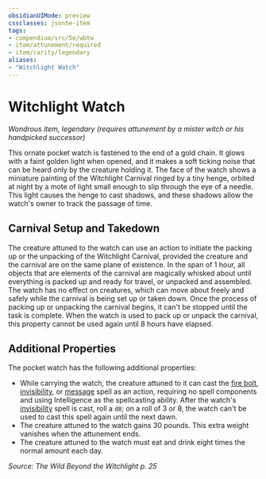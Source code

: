 ```yaml
---
obsidianUIMode: preview
cssclasses: json5e-item
tags:
- compendium/src/5e/wbtw
- item/attunement/required
- item/rarity/legendary
aliases: 
- "Witchlight Watch"
---
```

# Witchlight Watch
*Wondrous item, legendary (requires attunement by a mister witch or his handpicked successor)*  


This ornate pocket watch is fastened to the end of a gold chain. It glows with a faint golden light when opened, and it makes a soft ticking noise that can be heard only by the creature holding it. The face of the watch shows a miniature painting of the Witchlight Carnival ringed by a tiny henge, orbited at night by a mote of light small enough to slip through the eye of a needle. This light causes the henge to cast shadows, and these shadows allow the watch's owner to track the passage of time.

## Carnival Setup and Takedown

The creature attuned to the watch can use an action to initiate the packing up or the unpacking of the Witchlight Carnival, provided the creature and the carnival are on the same plane of existence. In the span of 1 hour, all objects that are elements of the carnival are magically whisked about until everything is packed up and ready for travel, or unpacked and assembled. The watch has no effect on creatures, which can move about freely and safely while the carnival is being set up or taken down. Once the process of packing up or unpacking the carnival begins, it can't be stopped until the task is complete. When the watch is used to pack up or unpack the carnival, this property cannot be used again until 8 hours have elapsed.

## Additional Properties

The pocket watch has the following additional properties:

- While carrying the watch, the creature attuned to it can cast the [fire bolt](Mechanics/spells/fire-bolt.md), [invisibility](Mechanics/spells/invisibility.md), or [message](Mechanics/spells/message.md) spell as an action, requiring no spell components and using Intelligence as the spellcasting ability. After the watch's [invisibility](Mechanics/spells/invisibility.md) spell is cast, roll a `d8`; on a roll of 3 or 8, the watch can't be used to cast this spell again until the next dawn.  
- The creature attuned to the watch gains 30 pounds. This extra weight vanishes when the attunement ends.  
- The creature attuned to the watch must eat and drink eight times the normal amount each day.  

*Source: The Wild Beyond the Witchlight p. 25*